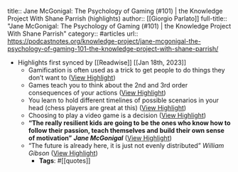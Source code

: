 title:: Jane McGonigal: The Psychology of Gaming (#101) | the Knowledge Project With Shane Parrish (highlights)
author:: [[Giorgio Parlato]]
full-title:: "Jane McGonigal: The Psychology of Gaming (\#101) | the Knowledge Project With Shane Parrish"
category:: #articles
url:: https://podcastnotes.org/knowledge-project/jane-mcgonigal-the-psychology-of-gaming-101-the-knowledge-project-with-shane-parrish/

- Highlights first synced by [[Readwise]] [[Jan 18th, 2023]]
	- Gamification is often used as a trick to get people to do things they don’t want to ([View Highlight](https://read.readwise.io/read/01gq24rkj0e13svb2jzhfe1war))
	- Games teach you to think about the 2nd and 3rd order consequences of your actions ([View Highlight](https://read.readwise.io/read/01gq24rwdpm4c3n3bq2hbrz3qb))
	- You learn to hold different timelines of possible scenarios in your head (chess players are great at this) ([View Highlight](https://read.readwise.io/read/01gq24rzk6ckb6p1z2rtdnqds1))
	- Choosing to play a video game is a decision ([View Highlight](https://read.readwise.io/read/01gq24s7c40gz5d6fzzqd2zjmd))
	- **“The really resilient kids are going to be the ones who know how to follow their passion, teach themselves and build their own sense of motivation”** ***Jane McGonigal*** ([View Highlight](https://read.readwise.io/read/01gq24t1863fzn8bfsfbq11f56))
	- “The future is already here, it is just not evenly distributed” *William Gibson* ([View Highlight](https://read.readwise.io/read/01gq24v36fcw0g5rr65gsfec40))
		- **Tags**: #[[quotes]]